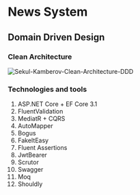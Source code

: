 # News System 
## Domain Driven Design 
### Clean Architecture

![Sekul-Kamberov-Clean-Architecture-DDD](https://user-images.githubusercontent.com/25099980/103530467-294b7400-4e90-11eb-9ddc-037cab549085.jpg)

### Technologies and tools
1. ASP.NET Core + EF Core 3.1
2. FluentValidation
3. MediatR + CQRS
4. AutoMapper
5. Bogus
6. FakeItEasy
7. Fluent Assertions
8. JwtBearer
9. Scrutor
10. Swagger
11. Moq
12. Shouldly



